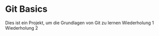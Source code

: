 # Git Basics
Dies ist ein Projekt, um die Grundlagen von Git zu lernen
Wiederholung 1
Wiederholung 2
